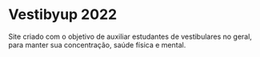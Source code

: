 # Vestibyup 2022
Site criado com o objetivo de auxiliar estudantes de vestibulares no geral, para manter sua concentração, saúde física e mental.
